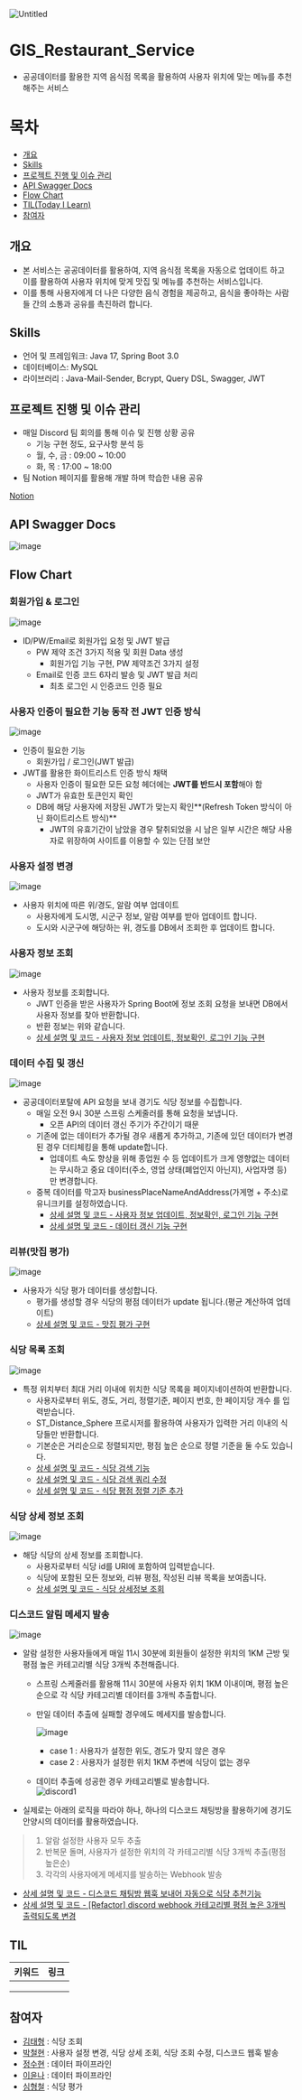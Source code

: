 ![Untitled](https://bow-hair-db3.notion.site/image/https%3A%2F%2Fprod-files-secure.s3.us-west-2.amazonaws.com%2F571a24a3-05f9-4ea5-b01f-cba1a3ac070d%2F77d8ee9c-7271-46f6-b4ea-02fda08cccf4%2Flogo.png?table=block&id=a9a2ec57-b655-45e4-be7d-a370c4649007&spaceId=571a24a3-05f9-4ea5-b01f-cba1a3ac070d&width=2000&userId=&cache=v2)
# GIS_Restaurant_Service

- 공공데이터를 활용한 지역 음식점 목록을 활용하여 사용자 위치에 맞는 메뉴를 추천해주는 서비스

# 목차

- [개요](#개요)
- [Skills](#skills)
- [프로젝트 진행 및 이슈 관리](#프로젝트-진행-및-이슈-관리)
- [API Swagger Docs](#api-swagger-docs)
- [Flow Chart](#flow-chart)
- [TIL(Today I Learn)](#til)
- [참여자](#참여자)

## 개요

- 본 서비스는 공공데이터를 활용하여, 지역 음식점 목록을 자동으로 업데이트 하고 이를 활용하여 사용자 위치에 맞게 맛집 및 메뉴를 추천하는 서비스입니다.
- 이를 통해 사용자에게 더 나은 다양한 음식 경험을 제공하고, 음식을 좋아하는 사람들 간의 소통과 공유를 촉진하려 합니다.

## Skills

- 언어 및 프레임워크: Java 17, Spring Boot 3.0
- 데이터베이스: MySQL
- 라이브러리 : Java-Mail-Sender, Bcrypt, Query DSL, Swagger, JWT

## 프로젝트 진행 및 이슈 관리

- 매일 Discord 팀 회의를 통해 이슈 및 진행 상황 공유
    - 기능 구현 정도, 요구사항 분석 등
    - 월, 수, 금 : 09:00 ~ 10:00
    - 화, 목 : 17:00 ~ 18:00
- 팀 Notion 페이지를 활용해 개발 하며 학습한 내용 공유

[Notion](https://www.notion.so/7243a00dd74d4cc995792bae6444678e?pvs=21)

## API Swagger Docs

![image](https://github.com/Teemo-Wanted/GIS_Restaurant_Service/assets/126079049/106d8ea9-4ba8-436d-bc32-96697255fcfe)

## Flow Chart

### 회원가입 & 로그인

![image](https://github.com/Teemo-Wanted/SNS_Feed_Service/assets/126079049/8cb32c42-b565-44dc-b9b1-743eddb8ed42) 

- ID/PW/Email로 회원가입 요청 및 JWT 발급
    - PW 제약 조건 3가지 적용 및 회원 Data 생성
        - 회원가입 기능 구현, PW 제약조건 3가지 설정
    - Email로 인증 코드 6자리 발송 및 JWT 발급 처리
        - 최초 로그인 시 인증코드 인증 필요

### 사용자 인증이 필요한 기능 동작 전 JWT 인증 방식

![image](https://github.com/Teemo-Wanted/SNS_Feed_Service/assets/126079049/32bf47f7-76a1-4d14-86d5-b43fb41af37b)

- 인증이 필요한 기능
    - 회원가입 / 로그인(JWT 발급)
- JWT를 활용한 화이트리스트 인증 방식 채택
    - 사용자 인증이 필요한 모든 요청 헤더에는 **JWT를 반드시 포함**해야 함
    - JWT가 유효한 토큰인지 확인
    - DB에 해당 사용자에 저장된 JWT가 맞는지 확인**(Refresh Token 방식이 아닌 화이트리스트 방식)**
        - JWT의  유효기간이 남았을 경우 탈취되었을 시 남은 일부 시간은 해당 사용자로 위장하여 사이트를 이용할 수 있는 단점 보안

### 사용자 설정 변경

![image](https://github.com/Teemo-Wanted/GIS_Restaurant_Service/assets/126079049/0e19bcf7-145c-4a6c-817d-94c1dfb0c463)

- 사용자 위치에 따른 위/경도, 알람 여부 업데이트
    - 사용자에게 도시명, 시군구 정보, 알람 여부를 받아 업데이트 합니다.
    - 도시와 시군구에 해당하는 위, 경도를 DB에서 조회한 후 업데이트 합니다.

### 사용자 정보 조회

![image](https://github.com/Teemo-Wanted/GIS_Restaurant_Service/assets/126079049/c19c6a94-0a06-4909-8a5c-6a23174be4ed)

- 사용자 정보를 조회합니다.
    - JWT 인증을 받은 사용자가 Spring Boot에 정보 조회 요청을 보내면 DB에서 사용자 정보를 찾아 반환합니다.
    - 반환 정보는 위와 같습니다.
    - [상세 설명 및 코드 - 사용자 정보 업데이트, 정보확인, 로그인 기능 구현](https://github.com/Teemo-Wanted/GIS_Restaurant_Service/pull/15)

### 데이터 수집 및 갱신

![image](https://github.com/Teemo-Wanted/GIS_Restaurant_Service/assets/126079049/7a2ed86c-e0d3-4595-bca7-9d135984c5d6)

- 공공데이터포탈에 API 요청을 보내 경기도 식당 정보를 수집합니다.
  - 매일 오전 9시 30분 스프링 스케줄러를 통해 요청을 보냅니다.
    - 오픈 API의 데이터 갱신 주기가 주간이기 때문 
  - 기존에 없는 데이터가 추가될 경우 새롭게 추가하고, 기존에 있던 데이터가 변경된 경우 더티체킹을 통해 update합니다.
    - 업데이트 속도 향상을 위해 종업원 수 등 업데이트가 크게 영향없는 데이터는 무시하고 중요 데이터(주소, 영업 상태(폐업인지 아닌지), 사업자명 등)만 변경합니다.
  - 중복 데이터를 막고자 businessPlaceNameAndAddress(가게명 + 주소)로 유니크키를 설정하였습니다. 
    - [상세 설명 및 코드 - 사용자 정보 업데이트, 정보확인, 로그인 기능 구현](https://github.com/Teemo-Wanted/GIS_Restaurant_Service/pull/14)
    - [상세 설명 및 코드 - 데이터 갱신 기능 구현](https://github.com/Teemo-Wanted/GIS_Restaurant_Service/pull/20)
   
### 리뷰(맛집 평가)
![image](https://github.com/Teemo-Wanted/GIS_Restaurant_Service/assets/126079049/b0e34037-349e-48f6-aa66-39792e6a55c4)

- 사용자가 식당 평가 데이터를 생성합니다.
  - 평가를 생성할 경우 식당의 평점 데이터가 update 됩니다.(평균 계산하여 업데이트)
  - [상세 설명 및 코드 - 맛집 평가 구현](https://github.com/Teemo-Wanted/GIS_Restaurant_Service/pull/21)

### 식당 목록 조회
![image](https://github.com/Teemo-Wanted/GIS_Restaurant_Service/assets/126079049/06149f45-765d-43b5-87cd-435a3345903a)

- 특정 위치부터 최대 거리 이내에 위치한 식당 목록을 페이지네이션하여 반환합니다.
  - 사용자로부터 위도, 경도, 거리, 정렬기준, 페이지 번호, 한 페이지당 개수 를 입력받습니다.
  - ST_Distance_Sphere 프로시저를 활용하여 사용자가 입력한 거리 이내의 식당들만 반환합니다.
  - 기본순은 거리순으로 정렬되지만, 평점 높은 순으로 정렬 기준을 둘 수도 있습니다.
  - [상세 설명 및 코드 - 식당 검색 기능](https://github.com/Teemo-Wanted/GIS_Restaurant_Service/pull/16)
  - [상세 설명 및 코드 - 식당 검색 쿼리 수정](https://github.com/Teemo-Wanted/GIS_Restaurant_Service/pull/23)
  - [상세 설명 및 코드 - 식당 평점 정렬 기준 추가](https://github.com/Teemo-Wanted/GIS_Restaurant_Service/pull/27)

### 식당 상세 정보 조회
![image](https://github.com/Teemo-Wanted/GIS_Restaurant_Service/assets/126079049/ba052eb2-3898-4c19-8d2a-69b4e542dfeb)

- 해당 식당의 상세 정보를 조회합니다.
  - 사용자로부터 식당 id를 URI에 포함하여 입력받습니다.
  - 식당에 포함된 모든 정보와, 리뷰 평점, 작성된 리뷰 목록을 보여줍니다.
  - [상세 설명 및 코드 - 식당 상세정보 조회](https://github.com/Teemo-Wanted/GIS_Restaurant_Service/pull/25)

### 디스코드 알림 메세지 발송 

![image](https://github.com/Teemo-Wanted/GIS_Restaurant_Service/assets/126079049/137a41be-0455-4c09-84cd-61242d9f8f89)

- 알람 설정한 사용자들에게 매일 11시 30분에 회원들이 설정한 위치의 1KM 근방 및 평점 높은 카테고리별 식당 3개씩 추천해줍니다.
  - 스프링 스케줄러를 활용해 11시 30분에 사용자 위치 1KM 이내이며, 평점 높은 순으로 각 식당 카테고리별 데이터를 3개씩 추출합니다.
  - 만일 데이터 추출에 실패할 경우에도 메세지를 발송합니다.

    ![image](https://github.com/Teemo-Wanted/GIS_Restaurant_Service/assets/126079049/c2bd84ac-6659-4c7a-af9d-1ec605c17d85)
    - case 1 : 사용자가 설정한 위도, 경도가 맞지 않은 경우
    - case 2 : 사용자가 설정한 위치 1KM 주변에 식당이 없는 경우
  - 데이터 추출에 성공한 경우 카테고리별로 발송합니다.  
![discord1](https://github.com/Teemo-Wanted/GIS_Restaurant_Service/assets/126079049/5143b69b-5702-45ea-8d5e-46651bf2f835)

- 실제로는 아래의 로직을 따라야 하나, 하나의 디스코드 채팅방을 활용하기에 경기도 안양시의 데이터를 활용하였습니다.
> 1. 알람 설정한 사용자 모두 추출
> 2. 반복문 돌며, 사용자가 설정한 위치의 각 카테고리별 식당 3개씩 추출(평점 높은순)
> 3. 각각의 사용자에게 메세지를 발송하는 Webhook 발송

- [상세 설명 및 코드 - 디스코드 채팅방 웹훅 보내어 자동으로 식당 추천기능](https://github.com/Teemo-Wanted/GIS_Restaurant_Service/pull/18)
- [상세 설명 및 코드 - [Refactor] discord webhook 카테고리별 평점 높은 3개씩 출력되도록 변경](https://github.com/Teemo-Wanted/GIS_Restaurant_Service/pull/29)

## TIL

| 키워드 | 링크 |
| :---: | :---: |
|  |  |
|  |  |
|  |  |

## 참여자

- [김태형](https://github.com/johan1103) : 식당 조회
- [박철현](https://github.com/CheorHyeon) : 사용자 설정 변경, 식당 상세 조회, 식당 조회 수정, 디스코드 웹훅 발송
- [정수현](https://github.com/walwaljj) : 데이터 파이프라인
- [이윤나](https://github.com/yoonnable) : 데이터 파이프라인
- [심형철](https://github.com/HyungcheolSim) : 식당 평가
